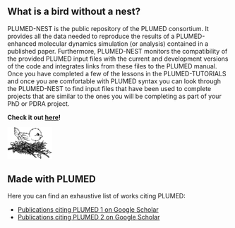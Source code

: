 What is a bird without a nest?
-----------------------------

PLUMED-NEST is the public repository of the PLUMED consortium. It provides all the data needed to reproduce the results of a PLUMED-enhanced molecular dynamics simulation (or analysis) contained in a published paper. Furthermore, PLUMED-NEST monitors the compatibility of the provided PLUMED input files with the current and development versions of the code and integrates links from these files to the PLUMED manual.  Once you have completed a few of the lessons in the PLUMED-TUTORIALS and once you are comfortable with PLUMED syntax you can look through the PLUMED-NEST to find input files that have been used to complete projects that are similar to the ones you will be completing as part of your PhD or PDRA project. 

**Check it out [here](http://www.plumed-nest.org)!**

<a class="site-title" href="http://www.plumed-nest.org"><img width="20%" src="nest.png"></a>

Made with PLUMED
-----------------------------

Here you can find an exhaustive list of works citing PLUMED:

* [Publications citing PLUMED 1 on Google Scholar](http://goo.gl/iASDth)
* [Publications citing PLUMED 2 on Google Scholar](http://goo.gl/Sn4Mn9)
